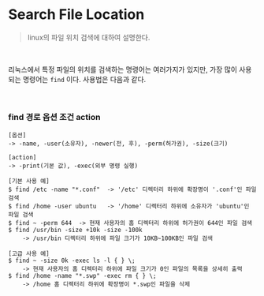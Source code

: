 # Search File Location

> linux의 파일 위치 검색에 대하여 설명한다.

<br>

리눅스에서 특정 파일의 위치를 검색하는 명령어는 여러가지가 있지만, 가장 많이 사용되는 명령어는 `find` 이다. 사용법은 다음과 같다.

<br>

### find 경로 옵션 조건 action

```shell
[옵션]
-> -name, -user(소유자), -newer(전, 후), -perm(허가권), -size(크기)

[action]
-> -print(기본 값), -exec(외부 명령 실행)

[기본 사용 예]
$ find /etc -name "*.conf"	-> '/etc' 디렉터리 하위에 확장명이 '.conf'인 파일 검색
$ find /home -user ubuntu	-> '/home' 디렉터리 하위에 소유자가 'ubuntu'인 파일 검색
$ find ~ -perm 644	-> 현재 사용자의 홈 디렉터리 하위에 허가권이 644인 파일 검색
$ find /usr/bin -size +10k -size -100k
	-> /usr/bin 디렉터리 하위에 파일 크기가 10KB~100KB인 파일 검색
	
[고급 사용 예]
$ find ~ -size 0k -exec ls -l { } \;
	-> 현재 사용자의 홈 디렉터리 하위에 파일 크기가 0인 파일의 목록을 상세히 출력
$ find /home -name "*.swp" -exec rm { } \;
	-> /home 홈 디렉터리 하위에 확장명이 *.swp인 파일을 삭제
```


